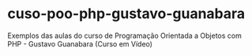 # cuso-poo-php-gustavo-guanabara
Exemplos das aulas do curso de Programação Orientada a Objetos com PHP - Gustavo Guanabara (Curso em Vídeo)
